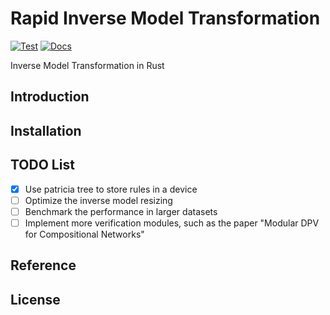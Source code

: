 # <a>Rap</a>id <a>I</a>nverse <a>M</a>odel <a>T</a>ransformation

[![Test](https://github.com/CrackedPoly/Rapimt/actions/workflows/tests.yml/badge.svg?branch=main)](https://github.com/CrackedPoly/Rapimt/actions/workflows/tests.yml)
[![Docs](https://github.com/CrackedPoly/Rapimt/actions/workflows/docs.yml/badge.svg)](https://github.com/CrackedPoly/Rapimt/actions/workflows/docs.yml)

Inverse Model Transformation in Rust

## Introduction

## Installation

## TODO List

- [x] Use patricia tree to store rules in a device
- [ ] Optimize the inverse model resizing
- [ ] Benchmark the performance in larger datasets
- [ ] Implement more verification modules, such as the paper "Modular DPV for
  Compositional Networks"

## Reference

## License
